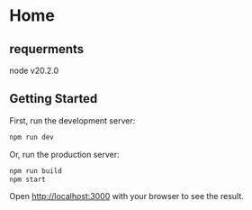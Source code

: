 # Home

## requerments 

node v20.2.0

## Getting Started

First, run the development server:

```bash
npm run dev
```

Or, run the production server: 



```bash
npm run build
npm start

```

Open [http://localhost:3000](http://localhost:3000) with your browser to see the result.